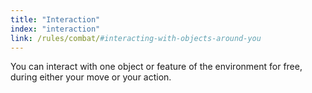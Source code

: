 ```yaml
---
title: "Interaction"
index: "interaction"
link: /rules/combat/#interacting-with-objects-around-you
---
```

You can interact with one object or feature of the environment for free, during either your move or your action.
